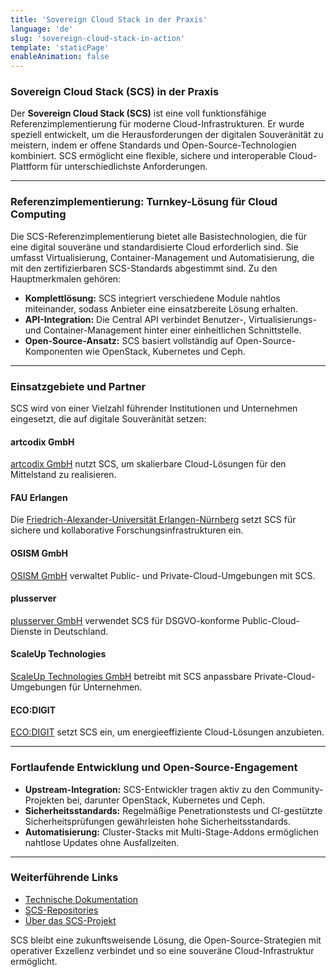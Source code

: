 ```yaml
---
title: 'Sovereign Cloud Stack in der Praxis'
language: 'de'
slug: 'sovereign-cloud-stack-in-action'
template: 'staticPage'
enableAnimation: false
---
```


### **Sovereign Cloud Stack (SCS) in der Praxis**

Der **Sovereign Cloud Stack (SCS)** ist eine voll funktionsfähige Referenzimplementierung für moderne Cloud-Infrastrukturen. Er wurde speziell entwickelt, um die Herausforderungen der digitalen Souveränität zu meistern, indem er offene Standards und Open-Source-Technologien kombiniert. SCS ermöglicht eine flexible, sichere und interoperable Cloud-Plattform für unterschiedlichste Anforderungen.

---

### **Referenzimplementierung: Turnkey-Lösung für Cloud Computing**

Die SCS-Referenzimplementierung bietet alle Basistechnologien, die für eine digital souveräne und standardisierte Cloud erforderlich sind. Sie umfasst Virtualisierung, Container-Management und Automatisierung, die mit den zertifizierbaren SCS-Standards abgestimmt sind. Zu den Hauptmerkmalen gehören:

- **Komplettlösung:** SCS integriert verschiedene Module nahtlos miteinander, sodass Anbieter eine einsatzbereite Lösung erhalten.
- **API-Integration:** Die Central API verbindet Benutzer-, Virtualisierungs- und Container-Management hinter einer einheitlichen Schnittstelle.
- **Open-Source-Ansatz:** SCS basiert vollständig auf Open-Source-Komponenten wie OpenStack, Kubernetes und Ceph.

---

### **Einsatzgebiete und Partner**

SCS wird von einer Vielzahl führender Institutionen und Unternehmen eingesetzt, die auf digitale Souveränität setzen:

#### **artcodix GmbH**

[artcodix GmbH](https://artcodix.de) nutzt SCS, um skalierbare Cloud-Lösungen für den Mittelstand zu realisieren.

#### **FAU Erlangen**

Die [Friedrich-Alexander-Universität Erlangen-Nürnberg](https://www.fau.de) setzt SCS für sichere und kollaborative Forschungsinfrastrukturen ein.

#### **OSISM GmbH**

[OSISM GmbH](https://osism.tech) verwaltet Public- und Private-Cloud-Umgebungen mit SCS.

#### **plusserver**

[plusserver GmbH](https://plusserver.com) verwendet SCS für DSGVO-konforme Public-Cloud-Dienste in Deutschland.

#### **ScaleUp Technologies**

[ScaleUp Technologies GmbH](https://scaleuptech.com) betreibt mit SCS anpassbare Private-Cloud-Umgebungen für Unternehmen.

#### **ECO:DIGIT**

[ECO:DIGIT](https://ecodigit.de) setzt SCS ein, um energieeffiziente Cloud-Lösungen anzubieten.

---

### **Fortlaufende Entwicklung und Open-Source-Engagement**

- **Upstream-Integration:** SCS-Entwickler tragen aktiv zu den Community-Projekten bei, darunter OpenStack, Kubernetes und Ceph.
- **Sicherheitsstandards:** Regelmäßige Penetrationstests und CI-gestützte Sicherheitsprüfungen gewährleisten hohe Sicherheitsstandards.
- **Automatisierung:** Cluster-Stacks mit Multi-Stage-Addons ermöglichen nahtlose Updates ohne Ausfallzeiten.

---

### **Weiterführende Links**

- [Technische Dokumentation](https://docs.scs.community)
- [SCS-Repositories](https://github.com/SovereignCloudStack)
- [Über das SCS-Projekt](https://scs.community/de/about-scs)

SCS bleibt eine zukunftsweisende Lösung, die Open-Source-Strategien mit operativer Exzellenz verbindet und so eine souveräne Cloud-Infrastruktur ermöglicht.

